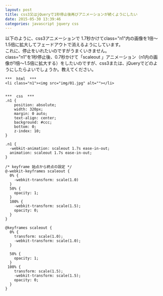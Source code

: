 ```yaml
---
layout: post
title: css3又はjQueryで1秒停止後再びアニメーションが続くようにしたい
date: 2015-05-30 13:39:46
categories: javascript jquery css
---
```

<!-- {% raw %} -->
<p>以下のように、css3アニメーションで 1.7秒かけてclass="n1"内の画像を1倍～1.5倍に拡大してフェードアウトで消えるようにしています。<br>
これに、停止をいれたいのですがうまくいきません。<br>
class="n1"を1秒停止後、0.7秒かけて「scaleout 」アニメーション（n1内の画像が1倍～1.5倍に拡大する）をしたいのですが、css3または、jQueryでどのようにしたらよいでしょうか。教えてください。</p>

<pre><code>***  html  ***
&lt;li class="n1"&gt;&lt;img src="img/01.jpg" alt=""&gt;&lt;/li&gt;


***  css  ***
.n1 {
    position: absolute;
    width: 320px;
    margin: 0 auto;
    text-align: center;
    background: #ccc;
    bottom: 0;
    z-index: 10;
}

.n1 {
  -webkit-animation: scaleout 1.7s ease-in-out;
  animation: scaleout 1.7s ease-in-out;
}

/* keyframe 始点から終点の設定 */
@-webkit-keyframes scaleout {
  0% {
    -webkit-transform: scale(1.0) 
  }
  50% {
    opacity: 1;
  } 
  100% {
    -webkit-transform: scale(1.5);
    opacity: 0;
  }
}

@keyframes scaleout {
  0% {
    transform: scale(1.0);
    -webkit-transform: scale(1.0);
  }

  50% {
    opacity: 1;
  } 
 100% {
    transform: scale(1.5);
    -webkit-transform: scale(1.5);
    opacity: 0;
  }
}
</code></pre>
<!-- {% endraw %} -->
